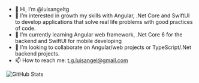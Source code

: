 - 👋 Hi, I’m @luisangeltg
- 👀 I’m interested in growth my skills with Angular, .Net Core and SwiftUI to develop applications that solve real life problems with good practices of code.
- 🌱 I’m currently learning Angular web framework, .Net Core 6 for the backend and SwiftUI for mobile developing
- 💞️ I’m looking to collaborate on Angular/web projects or TypeScript/.Net backend projects.
- 📫 How to reach me: t.g.luisangel@gmail.com

<!---
luisangeltg/luisangeltg is a ✨ special ✨ repository because its `README.md` (this file) appears on your GitHub profile.
You can click the Preview link to take a look at your changes.
--->

![GitHub Stats](https://github-readme-stats.vercel.app/api?username=luisangeltg&theme=radical)
